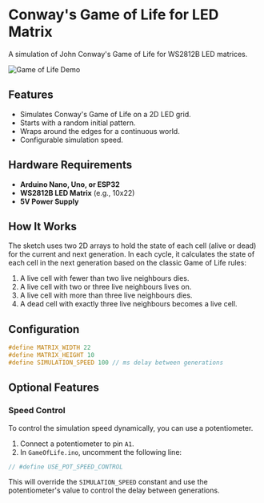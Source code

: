 # Conway's Game of Life for LED Matrix

A simulation of John Conway's Game of Life for WS2812B LED matrices.

![Game of Life Demo](https://img.shields.io/badge/Status-In_Development-orange)

## Features

- Simulates Conway's Game of Life on a 2D LED grid.
- Starts with a random initial pattern.
- Wraps around the edges for a continuous world.
- Configurable simulation speed.

## Hardware Requirements

- **Arduino Nano, Uno, or ESP32**
- **WS2812B LED Matrix** (e.g., 10x22)
- **5V Power Supply**

## How It Works

The sketch uses two 2D arrays to hold the state of each cell (alive or dead) for the current and next generation. In each cycle, it calculates the state of each cell in the next generation based on the classic Game of Life rules:

1.  A live cell with fewer than two live neighbours dies.
2.  A live cell with two or three live neighbours lives on.
3.  A live cell with more than three live neighbours dies.
4.  A dead cell with exactly three live neighbours becomes a live cell.

## Configuration

```cpp
#define MATRIX_WIDTH 22
#define MATRIX_HEIGHT 10
#define SIMULATION_SPEED 100 // ms delay between generations
```

## Optional Features

### Speed Control

To control the simulation speed dynamically, you can use a potentiometer. 

1.  Connect a potentiometer to pin `A1`.
2.  In `GameOfLife.ino`, uncomment the following line:

```cpp
// #define USE_POT_SPEED_CONTROL
```

This will override the `SIMULATION_SPEED` constant and use the potentiometer's value to control the delay between generations.
